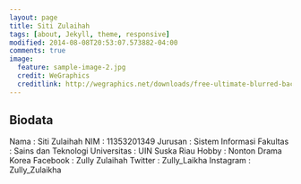 ```yaml
---
layout: page
title: Siti Zulaihah
tags: [about, Jekyll, theme, responsive]
modified: 2014-08-08T20:53:07.573882-04:00
comments: true
image:
  feature: sample-image-2.jpg
  credit: WeGraphics
  creditlink: http://wegraphics.net/downloads/free-ultimate-blurred-background-pack/
---
```

## Biodata
Nama : Siti Zulaihah
NIM : 11353201349
Jurusan : Sistem Informasi
Fakultas : Sains dan Teknologi
Universitas : UIN Suska Riau
Hobby : Nonton Drama Korea
Facebook : Zully Zulaihah
Twitter : Zully_Laikha
Instagram : Zully_Zulaikha
